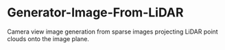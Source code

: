 # Generator-Image-From-LiDAR
Camera view image generation from sparse images projecting LiDAR point clouds onto the image plane.
